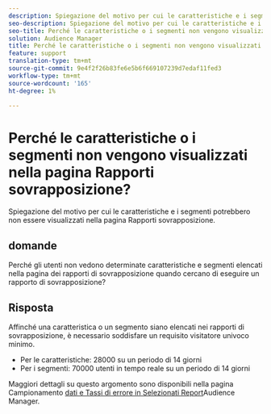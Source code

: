 ```yaml
---
description: Spiegazione del motivo per cui le caratteristiche e i segmenti potrebbero non essere visualizzati nella pagina Rapporti sovrapposizione.
seo-description: Spiegazione del motivo per cui le caratteristiche e i segmenti potrebbero non essere visualizzati nella pagina Rapporti sovrapposizione.
seo-title: Perché le caratteristiche o i segmenti non vengono visualizzati nella pagina Rapporti sovrapposizione?
solution: Audience Manager
title: Perché le caratteristiche o i segmenti non vengono visualizzati nella pagina Rapporti sovrapposizione?
feature: support
translation-type: tm+mt
source-git-commit: 9e4f2f26b83fe6e5b6f669107239d7edaf11fed3
workflow-type: tm+mt
source-wordcount: '165'
ht-degree: 1%

---
```



# Perché le caratteristiche o i segmenti non vengono visualizzati nella pagina Rapporti sovrapposizione?

Spiegazione del motivo per cui le caratteristiche e i segmenti potrebbero non essere visualizzati nella pagina Rapporti sovrapposizione.

## domande

Perché gli utenti non vedono determinate caratteristiche e segmenti elencati nella pagina dei rapporti di sovrapposizione quando cercano di eseguire un rapporto di sovrapposizione?

## Risposta

Affinché una caratteristica o un segmento siano elencati nei rapporti di sovrapposizione, è necessario soddisfare un requisito visitatore univoco minimo.

* Per le caratteristiche: 28000 su un periodo di 14 giorni
* Per i segmenti: 70000 utenti in tempo reale su un periodo di 14 giorni

Maggiori dettagli su questo argomento sono disponibili nella pagina Campionamento [dati e Tassi di errore in Selezionati  Report](..//reporting/report-sampling.md)Audience Manager.
